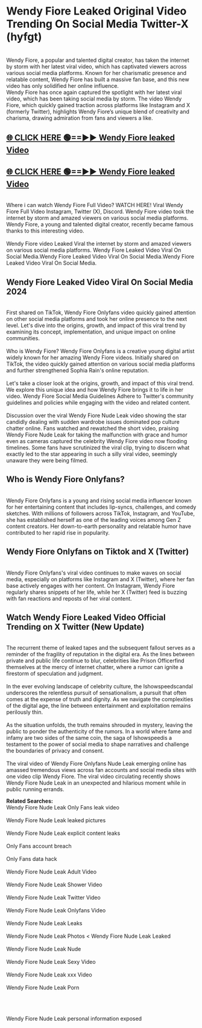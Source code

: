 # Wendy Fiore Leaked Original Video Trending On Social Media Twitter-X (hyfgt)

<br>
Wendy Fiore, a popular and talented digital creator, has taken the internet by storm with her latest viral video, which has captivated viewers across various social media platforms. Known for her charismatic presence and relatable content, Wendy Fiore has built a massive fan base, and this new video has only solidified her online influence.
<br>
Wendy Fiore has once again captured the spotlight with her latest viral video, which has been taking social media by storm. The video Wendy Fiore, which quickly gained traction across platforms like Instagram and X (formerly Twitter), highlights Wendy Fiore’s unique blend of creativity and charisma, drawing admiration from fans and viewers a like.
<br>

## [🌐 CLICK HERE 🟢==►►  Wendy Fiore leaked Video ](https://onlyclips.site?title=Wendy_Fiore&ref=git)

## [🌐 CLICK HERE 🟢==►►  Wendy Fiore leaked Video ](https://onlyclips.site?title=Wendy_Fiore&ref=git)



<br>
Where i can watch Wendy Fiore Full Video? WATCH HERE! Viral Wendy Fiore Full Video Instagram, Twitter (X), Discord. Wendy Fiore video took the internet by storm and amazed viewers on various social media platforms. Wendy Fiore, a young and talented digital creator, recently became famous thanks to this interesting video.
<br><br>
Wendy Fiore video Leaked Viral the internet by storm and amazed viewers on various social media platforms. Wendy Fiore Leaked Video Viral On Social Media.Wendy Fiore Leaked Video Viral On Social Media.Wendy Fiore Leaked Video Viral On Social Media.
<br>

<h2>Wendy Fiore Leaked Video Viral On Social Media 2024</h2>
<br>
First shared on TikTok, Wendy Fiore Onlyfans video quickly gained attention on other social media platforms and took her online presence to the next level. Let's dive into the origins, growth, and impact of this viral trend by examining its concept, implementation, and unique impact on online communities.
<br><br>
Who is Wendy Fiore? Wendy Fiore Onlyfans is a creative young digital artist widely known for her amazing Wendy Fiore videos. Initially shared on TikTok, the video quickly gained attention on various social media platforms and further strengthened Sophia Rain's online reputation.
<br><br>
Let's take a closer look at the origins, growth, and impact of this viral trend. We explore this unique idea and how Wendy Fiore brings it to life in her video. Wendy Fiore Social Media Guidelines Adhere to Twitter's community guidelines and policies while engaging with the video and related content.
<br><br>
Discussion over the viral Wendy Fiore Nude Leak video showing the star candidly dealing with sudden wardrobe issues dominated pop culture chatter online. Fans watched and rewatched the short video, praising Wendy Fiore Nude Leak for taking the malfunction with grace and humor even as cameras captured the celebrity Wendy Fiore video now flooding timelines. Some fans have scrutinized the viral clip, trying to discern what exactly led to the star appearing in such a silly viral video, seemingly unaware they were being filmed.
<br>

<h2>Who is Wendy Fiore Onlyfans?</h2>
<br>
Wendy Fiore Onlyfans is a young and rising social media influencer known for her entertaining content that includes lip-syncs, challenges, and comedy sketches. With millions of followers across TikTok, Instagram, and YouTube, she has established herself as one of the leading voices among Gen Z content creators. Her down-to-earth personality and relatable humor have contributed to her rapid rise in popularity.
<br>
<h2>Wendy Fiore Onlyfans on Tiktok and X (Twitter)</h2>
<br>
Wendy Fiore Onlyfans's viral video continues to make waves on social media, especially on platforms like Instagram and X (Twitter), where her fan base actively engages with her content. On Instagram, Wendy Fiore regularly shares snippets of her life, while her X (Twitter) feed is buzzing with fan reactions and reposts of her viral content.
<br>
<h2>Watch Wendy Fiore Leaked Video Official Trending on X Twitter (New Update)</h2>
<br>
The recurrent theme of leaked tapes and the subsequent fallout serves as a reminder of the fragility of reputation in the digital era. As the lines between private and public life continue to blur, celebrities like Prison Officerfind themselves at the mercy of internet chatter, where a rumor can ignite a firestorm of speculation and judgment.
<br><br>
In the ever evolving landscape of celebrity culture, the Ishowspeedscandal underscores the relentless pursuit of sensationalism, a pursuit that often comes at the expense of truth and dignity. As we navigate the complexities of the digital age, the line between entertainment and exploitation remains perilously thin.
<br><br>
As the situation unfolds, the truth remains shrouded in mystery, leaving the public to ponder the authenticity of the rumors. In a world where fame and infamy are two sides of the same coin, the saga of Ishowspeedis a testament to the power of social media to shape narratives and challenge the boundaries of privacy and consent.
<br><br>
The viral video of Wendy Fiore Onlyfans Nude Leak emerging online has amassed tremendous views across fan accounts and social media sites with one video clip Wendy Fiore. The viral video circulating recently shows Wendy Fiore Nude Leak in an unexpected and hilarious moment while in public running errands.
<br>

<strong>Related Searches:</strong>
<br>
Wendy Fiore Nude Leak Only Fans leak video
<br><br>
Wendy Fiore Nude Leak leaked pictures
<br><br>
Wendy Fiore Nude Leak explicit content leaks
<br><br>
Only Fans account breach
<br><br>
Only Fans data hack
<br><br>
Wendy Fiore Nude Leak Adult Video
<br><br>
Wendy Fiore Nude Leak Shower Video
<br><br>
Wendy Fiore Nude Leak Twitter Video
<br><br>
Wendy Fiore Nude Leak Onlyfans Video
<br><br>
Wendy Fiore Nude Leak Leaks
<br><br>
Wendy Fiore Nude Leak Photos
<
Wendy Fiore Nude Leak Leaked
<br><br>
Wendy Fiore Nude Leak Nude
<br><br>
Wendy Fiore Nude Leak Sexy Video
<br><br>
Wendy Fiore Nude Leak xxx Video
<br><br>
Wendy Fiore Nude Leak Porn
<br><br>

<br><br>
Wendy Fiore Nude Leak personal information exposed